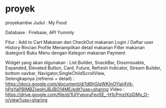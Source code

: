 # proyek
 proyekambw
Judul : My Food

Database : Firebase, API Yummly

Fitur : 
Add to Cart Makanan dan CheckOut makanan
Login / Daftar user
History
Rincian Profile
Menampilkan detail makanan
Filter makanan (kategori)
Buku Menu dengan Kategori makanan
Payment

Widget yang akan digunakan : List.Builder, SnackBar, Dissmissable, Expanded, Elevated Button, Card, Future, Refresh Indicator, Stream Builder, bottom navbar, Navigator,SingleChildScrollView,   
Selengkapnya (refrensi + detail) : https://docs.google.com/document/d/1d6hGIqWKInOYiaI4Vk-hPqYaPBIMBZjwqHJBJBO14ME/edit?usp=sharing
Video : https://drive.google.com/file/d/1UlYyeuruFeo5E_-H1cPmzIXzjDMy_O-n/view?usp=sharing

